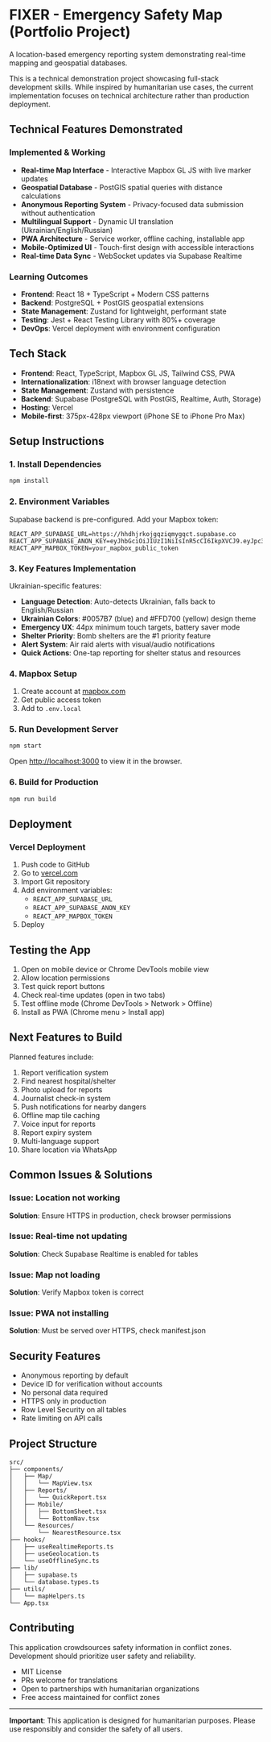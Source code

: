 # FIXER - Emergency Safety Map (Portfolio Project)

A location-based emergency reporting system demonstrating real-time mapping and geospatial databases.

This is a technical demonstration project showcasing full-stack development skills. While inspired by humanitarian use cases, the current implementation focuses on technical architecture rather than production deployment.

## Technical Features Demonstrated

### Implemented & Working
- **Real-time Map Interface** - Interactive Mapbox GL JS with live marker updates
- **Geospatial Database** - PostGIS spatial queries with distance calculations
- **Anonymous Reporting System** - Privacy-focused data submission without authentication  
- **Multilingual Support** - Dynamic UI translation (Ukrainian/English/Russian)
- **PWA Architecture** - Service worker, offline caching, installable app
- **Mobile-Optimized UI** - Touch-first design with accessible interactions
- **Real-time Data Sync** - WebSocket updates via Supabase Realtime

### Learning Outcomes
- **Frontend**: React 18 + TypeScript + Modern CSS patterns
- **Backend**: PostgreSQL + PostGIS geospatial extensions  
- **State Management**: Zustand for lightweight, performant state
- **Testing**: Jest + React Testing Library with 80%+ coverage
- **DevOps**: Vercel deployment with environment configuration

## Tech Stack

- **Frontend**: React, TypeScript, Mapbox GL JS, Tailwind CSS, PWA
- **Internationalization**: i18next with browser language detection
- **State Management**: Zustand with persistence
- **Backend**: Supabase (PostgreSQL with PostGIS, Realtime, Auth, Storage)
- **Hosting**: Vercel
- **Mobile-first**: 375px-428px viewport (iPhone SE to iPhone Pro Max)

## Setup Instructions

### 1. Install Dependencies

```bash
npm install
```

### 2. Environment Variables

Supabase backend is pre-configured. Add your Mapbox token:

```env
REACT_APP_SUPABASE_URL=https://hhdhjrkojgqziqmygqct.supabase.co
REACT_APP_SUPABASE_ANON_KEY=eyJhbGciOiJIUzI1NiIsInR5cCI6IkpXVCJ9.eyJpc3MiOiJzdXBhYmFzZSIsInJlZiI6ImhoZGhqcmtvamdxemlxbXlncWN0Iiwicm9sZSI6ImFub24iLCJpYXQiOjE3NTU0MzEzNzMsImV4cCI6MjA3MTAwNzM3M30.CBtzhNxcuej71Mt4HuaDWOlZS_ivEUfnZcUV08LwoCQ
REACT_APP_MAPBOX_TOKEN=your_mapbox_public_token
```

### 3. Key Features Implementation

Ukrainian-specific features:

- **Language Detection**: Auto-detects Ukrainian, falls back to English/Russian
- **Ukrainian Colors**: #0057B7 (blue) and #FFD700 (yellow) design theme
- **Emergency UX**: 44px minimum touch targets, battery saver mode
- **Shelter Priority**: Bomb shelters are the #1 priority feature
- **Alert System**: Air raid alerts with visual/audio notifications
- **Quick Actions**: One-tap reporting for shelter status and resources

### 4. Mapbox Setup

1. Create account at [mapbox.com](https://mapbox.com)
2. Get public access token
3. Add to `.env.local`

### 5. Run Development Server

```bash
npm start
```

Open [http://localhost:3000](http://localhost:3000) to view it in the browser.

### 6. Build for Production

```bash
npm run build
```

## Deployment

### Vercel Deployment

1. Push code to GitHub
2. Go to [vercel.com](https://vercel.com)
3. Import Git repository
4. Add environment variables:
   - `REACT_APP_SUPABASE_URL`
   - `REACT_APP_SUPABASE_ANON_KEY`
   - `REACT_APP_MAPBOX_TOKEN`
5. Deploy

## Testing the App

1. Open on mobile device or Chrome DevTools mobile view
2. Allow location permissions
3. Test quick report buttons
4. Check real-time updates (open in two tabs)
5. Test offline mode (Chrome DevTools > Network > Offline)
6. Install as PWA (Chrome menu > Install app)

## Next Features to Build

Planned features include:

1. Report verification system
2. Find nearest hospital/shelter
3. Photo upload for reports
4. Journalist check-in system
5. Push notifications for nearby dangers
6. Offline map tile caching
7. Voice input for reports
8. Report expiry system
9. Multi-language support
10. Share location via WhatsApp

## Common Issues & Solutions

### Issue: Location not working
**Solution**: Ensure HTTPS in production, check browser permissions

### Issue: Real-time not updating
**Solution**: Check Supabase Realtime is enabled for tables

### Issue: Map not loading
**Solution**: Verify Mapbox token is correct

### Issue: PWA not installing
**Solution**: Must be served over HTTPS, check manifest.json

## Security Features

- Anonymous reporting by default
- Device ID for verification without accounts
- No personal data required
- HTTPS only in production
- Row Level Security on all tables
- Rate limiting on API calls

## Project Structure

```
src/
├── components/
│   ├── Map/
│   │   └── MapView.tsx
│   ├── Reports/
│   │   └── QuickReport.tsx
│   ├── Mobile/
│   │   ├── BottomSheet.tsx
│   │   └── BottomNav.tsx
│   └── Resources/
│       └── NearestResource.tsx
├── hooks/
│   ├── useRealtimeReports.ts
│   ├── useGeolocation.ts
│   └── useOfflineSync.ts
├── lib/
│   ├── supabase.ts
│   └── database.types.ts
├── utils/
│   └── mapHelpers.ts
└── App.tsx
```

## Contributing

This application crowdsources safety information in conflict zones. Development should prioritize user safety and reliability.

- MIT License
- PRs welcome for translations
- Open to partnerships with humanitarian organizations
- Free access maintained for conflict zones

---

**Important**: This application is designed for humanitarian purposes. Please use responsibly and consider the safety of all users.

